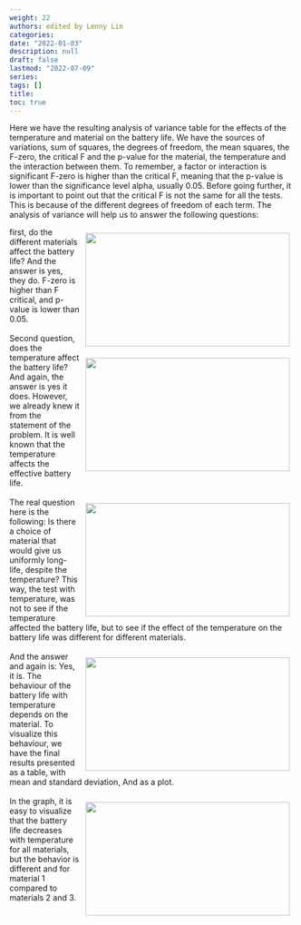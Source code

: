 ```yaml
---
weight: 22
authors: edited by Lenny Lin
categories: 
date: "2022-01-03"
description: null
draft: false
lastmod: "2022-07-09"
series: 
tags: []
title: 
toc: true
---
```





<!--more-->

Here we have the resulting analysis of variance table for the effects of the temperature and material on the battery life. We have the sources of variations, sum of squares, the degrees of freedom, the mean squares, the F-zero, the critical F and the p-value for the material, the temperature and the interaction between them. To remember, a factor or interaction is significant F-zero is higher than the critical F, meaning that the p-value is lower than the significance level alpha, usually 0.05. Before going further, it is important to point out that the critical F is not the same for all the tests. This is because of the different degrees of freedom of each term. The analysis of variance will help us to answer the following questions:  
<div class ="row">
<img width ="360" height= "200" src = "/docs/images/Screenshot 2022-07-14 215507.png" style ="float: right" HSPACE="10" VSPACE="10"/>
first, do the different materials affect the battery life? And the answer is yes, they do. F-zero is higher than F critical, and p-value is lower than 0.05.
</div>
<br>
<div class ="row">
<img width ="360" height= "200" src = "/docs/images/Screenshot 2022-07-14 215608.png" style ="float: right" HSPACE="10" VSPACE="10"/>
Second question, does the temperature affect the battery life? And again, the answer is yes it does. However, we already knew it from the statement of the problem. It is well known that the temperature affects the effective battery life.
</div>
<br>
<div class ="row">
<img width ="360" height= "200" src = "/docs/images/Screenshot 2022-07-14 215754.png" style ="float: right" HSPACE="10" VSPACE="10"/>
The real question here is the following: Is there a choice of material that would give us uniformly long-life, despite the temperature? This way, the test with temperature, was not to see if the temperature affected the battery life, but to see if the effect of the temperature on the battery life was different for different materials. 
</div>
<br>
<div class ="row">
<img width ="360" height= "200" src = "/docs/images/Screenshot 2022-07-14 215915.png" style ="float: right" HSPACE="10" VSPACE="10"/>
And the answer and again is: Yes, it is. The behaviour of the battery life with temperature depends on the material. To visualize this behaviour, we have the final results presented as a table, with mean and standard deviation, And as a plot. 
</div>
<br>
<div class ="row">
<img width ="360" height= "200" src = "/docs/images/Screenshot 2022-07-14 220046.png" style ="float: right" HSPACE="10" VSPACE="10"/>
In the graph, it is easy to visualize that the battery life decreases with temperature for all materials, but the behavior is different and for material 1 compared to materials 2 and 3. 
</div>
